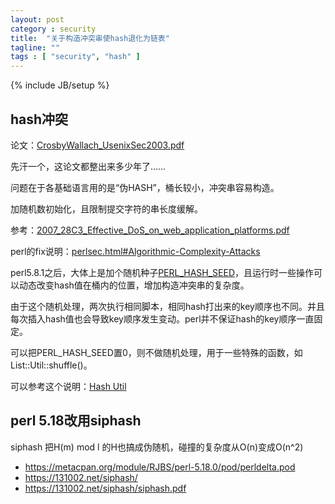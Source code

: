 ```yaml
---
layout: post
category : security
title:  "关于构造冲突串使hash退化为链表"
tagline: ""
tags : [ "security", "hash" ] 
---
```

{% include JB/setup %}

## hash冲突

论文：[CrosbyWallach_UsenixSec2003.pdf](http://www.cs.rice.edu/~scrosby/hash/CrosbyWallach_UsenixSec2003.pdf)

先汗一个，这论文都整出来多少年了……

问题在于各基础语言用的是“伪HASH”，桶长较小，冲突串容易构造。

加随机数初始化，且限制提交字符的串长度缓解。

参考：[2007_28C3_Effective_DoS_on_web_application_platforms.pdf](http://events.ccc.de/congress/2011/Fahrplan/attachments/2007_28C3_Effective_DoS_on_web_application_platforms.pdf)

perl的fix说明：[perlsec.html#Algorithmic-Complexity-Attacks](http://perldoc.perl.org/perlsec.html#Algorithmic-Complexity-Attacks)

perl5.8.1之后，大体上是加个随机种子[PERL_HASH_SEED](http://perldoc.perl.org/perlrun.html#PERL_HASH_SEED)，且运行时一些操作可以动态改变hash值在桶内的位置，增加构造冲突串的复杂度。

由于这个随机处理，两次执行相同脚本，相同hash打出来的key顺序也不同。并且每次插入hash值也会导致key顺序发生变动。perl并不保证hash的key顺序一直固定。

可以把PERL_HASH_SEED置0，则不做随机处理，用于一些特殊的函数，如List::Util::shuffle()。

可以参考这个说明：[Hash Util](http://perldoc.perl.org/Hash/Util.html)

##  perl 5.18改用siphash

siphash 把H(m) mod l 的H也搞成伪随机，碰撞的复杂度从O(n)变成O(n^2)

- https://metacpan.org/module/RJBS/perl-5.18.0/pod/perldelta.pod
- https://131002.net/siphash/
- https://131002.net/siphash/siphash.pdf
